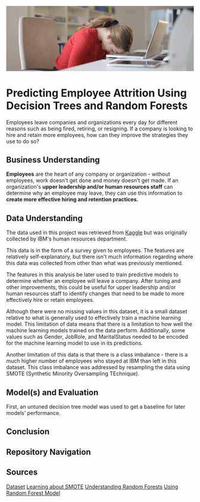 ![Header](./Photos/employee_burnout_cropped.png)

# Predicting Employee Attrition Using Decision Trees and Random Forests
Employees leave companies and organizations every day for different reasons such as being fired, retiring, or resigning. If a company is looking to hire and retain more employees, how can they improve the strategies they use to do so?

## Business Understanding
**Employees** are the heart of any company or organization - without employees, work doesn't get done and money doesn't get made. If an organization's **upper leadership and/or human resources staff** can determine why an employee may leave, they can use this information to **create more effective hiring and retention practices.** 

## Data Understanding
The data used in this project was retrieved from [Kaggle](https://www.kaggle.com/datasets/pavansubhasht/ibm-hr-analytics-attrition-dataset) but was originally collected by IBM's human resources department.

This data is in the form of a survey given to employees. The features are relatively self-explanatory, but there isn't much information regarding where this data was collected from other than what was previously mentioned.

The features in this analysis be later used to train predictive models to determine whether an employee will leave a company. After tuning and other improvements, this could be useful for upper leadership and/or human resources staff to identify changes that need to be made to more effectively hire or retain employees.

Although there were no missing values in this dataset, it is a small dataset relative to what is generally used to effectively train a machine learning model. This limitation of data means that there is a limitation to how well the machine learning models trained on the data perform. Additionally, some values such as Gender, JobRole, and MaritalStatus needed to be encoded for the machine learning model to use in its predictions.

Another limitation of this data is that there is a class imbalance - there is a much higher number of employees who stayed at IBM than left in this dataset. This class imbalance was addressed by resampling the data using SMOTE (Synthetic Minority Oversampling TEchnique).

## Model(s) and Evaluation
First, an untuned decision tree model was used to get a baseline for later models' performance. 

## Conclusion

## Repository Navigation

## Sources
[Dataset](https://www.kaggle.com/datasets/pavansubhasht/ibm-hr-analytics-attrition-dataset)
[Learning about SMOTE](https://machinelearningmastery.com/smote-oversampling-for-imbalanced-classification/)
[Understanding Random Forests](https://towardsdatascience.com/understanding-random-forest-58381e0602d2)
[Using Random Forest Model](https://towardsdatascience.com/random-forest-in-python-24d0893d51c0)
